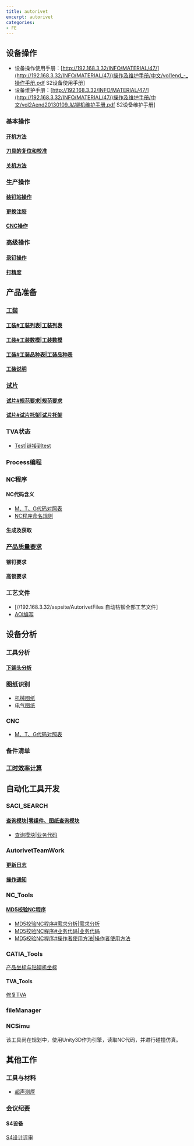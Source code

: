 ```yaml
---
title: autorivet
excerpt: autorivet
categories: 
- FE
---
```




## 设备操作
* 设备操作使用手册：[http://192.168.3.32/INFO/MATERIAL/47/](http://192.168.3.32/INFO/MATERIAL/47/)操作及维护手册/中文/vol1end_-_操作手册.pdf S2设备使用手册]
* 设备维护手册：[http://192.168.3.32/INFO/MATERIAL/47/](http://192.168.3.32/INFO/MATERIAL/47/)操作及维护手册/中文/vol2Aend20130109_钻铆机维护手册.pdf S2设备维护手册]

### 基本操作


#### [开机方法](开机方法)


#### [刀具的复位和校准](刀具的复位和校准)


#### [关机方法](关机方法)


### 生产操作


#### [装钉站操作](装钉站操作)


#### [更换注胶](更换注胶)


#### [CNC操作](CNC操作)


### 高级操作


#### [录钉操作](录钉操作)


#### [打精度](打精度)


## 产品准备


### [工装](工装)


#### [工装#工装列表|工装列表](工装#工装列表|工装列表)


#### [工装#工装数模|工装数模](工装#工装数模|工装数模)


#### [工装#工装品种表|工装品种表](工装#工装品种表|工装品种表)


#### [工装说明](工装说明)


### [试片](试片)


#### [试片#规范要求|规范要求](试片#规范要求|规范要求)


#### [试片#试片托架|试片托架](试片#试片托架|试片托架)


### TVA状态
* [Test|链接到test](Test|链接到test)

### Process编程


### NC程序


#### NC代码含义
* [M、T、G代码对照表](M、T、G代码对照表)
* [NC程序命名规则](NC程序命名规则)

#### 生成及获取


### [产品质量要求](产品质量要求)


#### 铆钉要求


#### 高锁要求


### 工艺文件
* [//192.168.3.32/aspsite/AutorivetFiles 自动钻铆全部工艺文件]
* [AOI编写](AOI编写)

## 设备分析


### 工具分析


#### [下铆头分析](下铆头分析)


### 图纸识别
* [机械图纸](机械图纸)
* [电气图纸](电气图纸)

### CNC
* [M、T、G代码对照表](M、T、G代码对照表)

### 备件清单


### [工时效率计算](工时效率计算)


## 自动化工具开发


### SACI_SEARCH


#### [查询模块|零组件、图纸查询模块](查询模块|零组件、图纸查询模块)
* [查询模块|业务代码](查询模块|业务代码)

### AutorivetTeamWork


#### [更新日志](更新日志)


#### [操作通知](操作通知)


### NC_Tools


#### [MD5校验NC程序](MD5校验NC程序)
* [MD5校验NC程序#需求分析|需求分析](MD5校验NC程序#需求分析|需求分析)
* [MD5校验NC程序#业务代码|业务代码](MD5校验NC程序#业务代码|业务代码)
* [MD5校验NC程序#操作者使用方法|操作者使用方法](MD5校验NC程序#操作者使用方法|操作者使用方法)

### CATIA_Tools
[产品坐标与钻铆机坐标](产品坐标与钻铆机坐标)

#### TVA_Tools
[修复TVA](修复TVA)

### fileManager


### NCSimu
该工具尚在规划中，使用Unity3D作为引擎，读取NC代码，并进行碰撞仿真。

## 其他工作


### 工具与材料
* [超声测厚](超声测厚)

### 会议纪要


#### S4设备
[S4设计评审](S4设计评审)
